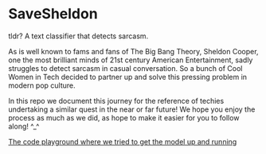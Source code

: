 # SaveSheldon

tldr? A text classifier that detects sarcasm.

As is well known to fams and fans of The Big Bang Theory, Sheldon Cooper, one the most brilliant minds of 21st century American Entertainment, sadly struggles to detect sarcasm in casual conversation. So a bunch of Cool Women in Tech decided to partner up and solve this pressing problem in modern pop culture. 

In this repo we document this journey for the reference of techies undertaking a similar quest in the near or far future! We hope you enjoy the process as much as we did, as hope to make it easier for you to follow along! ^_^ 

[The code playground where we tried to get the model up and running](https://colab.research.google.com/drive/1803Jy4-_1lwlXhVgTEf3bxtw_rWok3qx)
